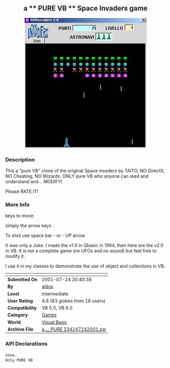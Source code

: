 ﻿<div align="center">

## a \*\* PURE VB \*\* Space Invaders game

<img src="PIC2001724145516489.jpg">
</div>

### Description

This a "pure VB" clone of the original Space invaders by TAITO. NO DirectX, NO Cheating, NO Wizards. ONLY pure VB who anyone can read and understand and... MODIFY!

Please RATE IT!
 
### More Info
 
keys to move:

simply the arrow keys .

To shot use space bar - or - UP arrow

It was only a Joke. I made the v1.0 in Qbasic in 1994, then here are the v2.0 in VB. It is not a complete game (no UFOs and no sound) but feel free to modify it.

I use it in my classes to demonstrate the use of object and collections in VB.


<span>             |<span>
---                |---
**Submitted On**   |2001-07-24 20:40:38
**By**             |[aldus](https://github.com/Planet-Source-Code/PSCIndex/blob/master/ByAuthor/aldus.md)
**Level**          |Intermediate
**User Rating**    |4.6 (83 globes from 18 users)
**Compatibility**  |VB 5\.0, VB 6\.0
**Category**       |[Games](https://github.com/Planet-Source-Code/PSCIndex/blob/master/ByCategory/games__1-38.md)
**World**          |[Visual Basic](https://github.com/Planet-Source-Code/PSCIndex/blob/master/ByWorld/visual-basic.md)
**Archive File**   |[a \_\_ PURE 234247242001\.zip](https://github.com/Planet-Source-Code/aldus-a-pure-vb-space-invaders-game__1-25435/archive/master.zip)

### API Declarations

```
none.
Only PURE VB
```





